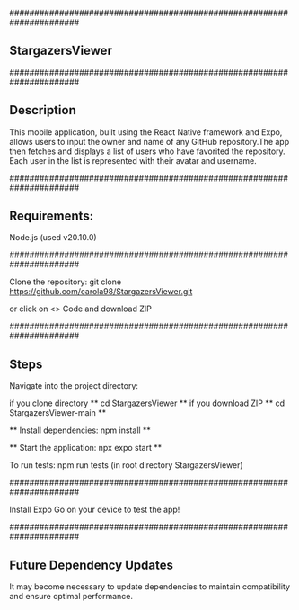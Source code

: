 ######################################################################
## StargazersViewer
######################################################################

## Description

This mobile application, built using the React Native framework and Expo, allows users to input the owner and name of any GitHub repository.The app then fetches and displays a list of users who have favorited the repository. Each user in the list is represented with their avatar and username.

######################################################################

## Requirements:
Node.js 
(used v20.10.0)

######################################################################

Clone the repository: git clone https://github.com/carola98/StargazersViewer.git

or click on <> Code and download ZIP

######################################################################

## Steps

Navigate into the project directory: 

if you clone directory ** cd StargazersViewer **
if you download ZIP ** cd StargazersViewer-main **

** Install dependencies: npm install **

** Start the application: npx expo start **

To run tests: npm run tests (in root directory StargazersViewer) 

######################################################################

Install Expo Go on your device to test the app!

######################################################################

## Future Dependency Updates

It may become necessary to update dependencies to maintain compatibility and ensure optimal performance. 

